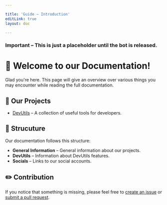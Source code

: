 ```yaml
---

title: 'Guide – Introduction'
editLink: true
layout: doc

---
```


### Important – This is just a placeholder until the bot is released.

# 👋 Welcome to our Documentation!
Glad you're here. This page will give an overview over various things you may encounter while reading the full documentation.

## 📗 Our Projects

- [DevUtils](/guides/devutils/) – A collection of useful tools for developers.

## 📖 Strucuture 
Our documentation follows this structure:

- **General Information** – General information about our projects.
- **DevUtils** – Information about DevUtils features.
- **Socials** – Links to our social accounts.

## ✏️ Contribution
If you notice that something is missing, please feel free to 
[create an issue](https://github.com/Metahond/docs/issues) or [submit a pull request](https://github.com/Metahond/docs/pulls).